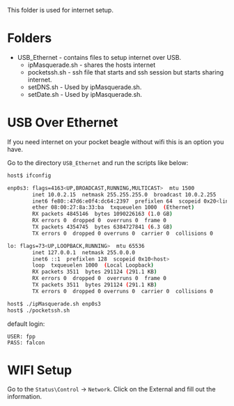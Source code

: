 This folder is used for internet setup.

# Folders
* USB_Ethernet - contains files to setup internet over USB.
	* ipMasquerade.sh - shares the hosts internet
	* pocketssh.sh - ssh file that starts and ssh session but starts sharing internet.
	* setDNS.sh - Used by ipMasquerade.sh.
	* setDate.sh - Used by ipMasquerade.sh.

# USB Over Ethernet
If you need internet on your pocket beagle without wifi this is an option you have.

Go to the directory `USB_Ethernet` and run the scripts like below:
```bash
host$ ifconfig

enp0s3: flags=4163<UP,BROADCAST,RUNNING,MULTICAST>  mtu 1500
        inet 10.0.2.15  netmask 255.255.255.0  broadcast 10.0.2.255
        inet6 fe80::47d6:e0f4:dc64:2397  prefixlen 64  scopeid 0x20<link>
        ether 08:00:27:8a:33:ba  txqueuelen 1000  (Ethernet)
        RX packets 4845146  bytes 1090226163 (1.0 GB)
        RX errors 0  dropped 0  overruns 0  frame 0
        TX packets 4354745  bytes 6384727841 (6.3 GB)
        TX errors 0  dropped 0 overruns 0  carrier 0  collisions 0

lo: flags=73<UP,LOOPBACK,RUNNING>  mtu 65536
        inet 127.0.0.1  netmask 255.0.0.0
        inet6 ::1  prefixlen 128  scopeid 0x10<host>
        loop  txqueuelen 1000  (Local Loopback)
        RX packets 3511  bytes 291124 (291.1 KB)
        RX errors 0  dropped 0  overruns 0  frame 0
        TX packets 3511  bytes 291124 (291.1 KB)
        TX errors 0  dropped 0 overruns 0  carrier 0  collisions 0

host$ ./ipMasquerade.sh enp0s3
host$ ./pocketssh.sh
```

default login:
```
USER: fpp
PASS: falcon
```

# WIFI Setup
Go to the `Status\Control` -> `Network`. Click on the External and fill out the information.
